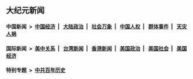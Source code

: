 ## 大纪元新闻

#### 中国新闻 &nbsp;>&nbsp; [中国经济](indexes/ncid283/README.md?12210445) &nbsp;| &nbsp; [大陆政治](indexes/ncid277/README.md?12210445) &nbsp;| &nbsp; [社会万象](indexes/ncid282/README.md?12210445) &nbsp;| &nbsp; [中国人权](indexes/ncid278/README.md?12210445) &nbsp;| &nbsp; [群体事件](indexes/ncid279/README.md?12210445) &nbsp;| &nbsp; [天灾人祸](indexes/ncid280/README.md?12210445)

#### 国际新闻 &nbsp;>&nbsp; [美中关系](indexes/nf1412576/README.md?12210445) &nbsp;| &nbsp; [台湾新闻](indexes/ncid1349361/README.md?12210445) &nbsp;| &nbsp; [香港新闻](indexes/ncid1349362/README.md?12210445) &nbsp;| &nbsp; [美国政治](indexes/ncid1078159/README.md?12210445) &nbsp;| &nbsp; [美国社会](indexes/ncid1078160/README.md?12210445) &nbsp;| &nbsp; [美国经济](indexes/ncid1078158/README.md?12210445)

#### 特别专题 &nbsp;>&nbsp; [中共百年历史](https://github.com/epoch-news/epoch-special/blob/master/README.md?12210445)  
